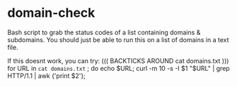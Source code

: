 # domain-check
Bash script to grab the status codes of a list containing domains &amp; subdomains.
You should just be able to run this on a list of domains in a text file.


If this doesnt work, you can try:
((( BACKTICKS AROUND cat domains.txt )))
for URL in `cat domains.txt` ; do echo $URL; curl -m 10 -s -I $1 "$URL" | grep HTTP/1.1 | awk {'print $2'};
